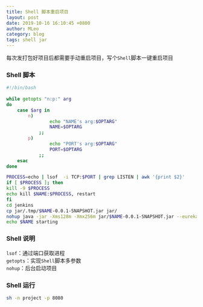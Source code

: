 ```yaml
---
title: Shell 脚本重启项目
layout: post
date: 2019-10-16 16:10:45 +0800
author: MLeo
category: blog
tags: shell jar
---
```


每次发打包好项目后都需要手动重启项目，写个`Shell`脚本一键重启项目

### Shell 脚本

```bash
#!/bin/bash
  
while getopts "n:p:" arg
do
    case $arg in
        n)
                echo "NAME's arg:$OPTARG"
                NAME=$OPTARG
            ;;
        p)
                echo "PORT's arg:$OPTARG"
                PORT=$OPTARG
            ;;
    esac
done

PROCESS=echo | lsof  -i TCP:$PORT | grep LISTEN | awk '{print $2}'
if [ $PROCESS ]; then
kill -9 $PROCESS
echo kill $NAME:$PROCESS, restart
fi
cd jenkins
cp jar/.tmp/$NAME-0.0.1-SNAPSHOT.jar jar/
nohup java -jar -Xms128m -Xmx256m jar/$NAME-0.0.1-SNAPSHOT.jar --eureka.url="127.0.0.1:9100/eureka/" --profile="dev"  >logs/$NAME.log 2>&1 &
echo $NAME starting
```
### Shell 说明
`lsof`：通过端口获取进程  
`getopts`：实现`Shell`脚本多参数  
`nohup`：后台启动项目  

### Shell 运行
```bash
sh -n project -p 8080
```

